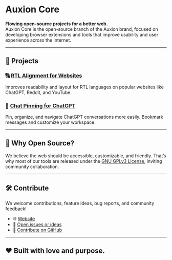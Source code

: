 # Auxion Core

**Flowing open-source projects for a better web.**  
Auxion Core is the open-source branch of the Auxion brand, focused on developing browser extensions and tools that improve usability and user experience across the internet.

---

## 🌟 Projects

### 🔠 [RTL Alignment for Websites](https://github.com/AuxionCore/RTLify_GPT)
Improves readability and layout for RTL languages on popular websites like ChatGPT, Reddit, and YouTube.

### 📌 [Chat Pinning for ChatGPT](https://github.com/AuxionCore/PinFlux)
Pin, organize, and navigate ChatGPT conversations more easily. Bookmark messages and customize your workspace.

---

## 🔧 Why Open Source?

We believe the web should be accessible, customizable, and friendly. That’s why most of our tools are released under the [GNU GPLv3 License](https://www.gnu.org/licenses/gpl-3.0.html), inviting community collaboration.

---

## 🛠️ Contribute

We welcome contributions, feature ideas, bug reports, and community feedback!

- 🌐 [Website](https://core.auxion.space)
- 🧠 [Open issues or ideas](https://github.com/orgs/AuxionCore/discussions)
- 🤝 [Contribute on GitHub](https://github.com/orgs/AuxionCore/repositories)

---

## ❤️ Built with love and purpose.
